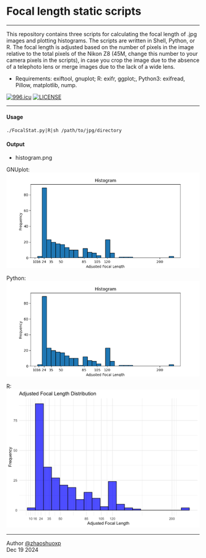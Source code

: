 # Focal length static scripts

-----
This repository contains three scripts for calculating the focal length of .jpg images and plotting histograms. The scripts are written in Shell, Python, or R. The focal length is adjusted based on the number of pixels in the image relative to the total pixels of the Nikon Z8 (45M, change this number to your camera pixels in the scripts), in case you crop the image due to the absence of a telephoto lens or merge images due to the lack of a wide lens.

 * Requirements:
   exiftool, gnuplot; R: exifr, ggplot;, Python3: exifread, Pillow, matplotlib, nump.

[![996.icu](https://img.shields.io/badge/link-996.icu-red.svg)](https://996.icu) [![LICENSE](https://img.shields.io/badge/license-Anti%20996-blue.svg)](https://github.com/996icu/996.ICU/blob/master/LICENSE)

----

#### Usage

```
./FocalStat.py|R|sh /path/to/jpg/directory
```

#### Output

- histogram.png

GNUplot:
![GNUplot](https://raw.githubusercontent.com/zhaoshuoxp/FocalStat/refs/heads/main/Python.png?token=GHSAT0AAAAAACLAHG3FK22UBDWTSQ7SYF56Z3EOQEA)

Python:
![python](https://raw.githubusercontent.com/zhaoshuoxp/FocalStat/refs/heads/main/Python.png?token=GHSAT0AAAAAACLAHG3FK22UBDWTSQ7SYF56Z3EOQEA)

R:
![python](https://raw.githubusercontent.com/zhaoshuoxp/FocalStat/refs/heads/main/R.png?token=GHSAT0AAAAAACLAHG3EDL2223OLGZTWWRDUZ3EOSKA)


------

Author [@zhaoshuoxp](https://github.com/zhaoshuoxp)  
Dec 19 2024  


